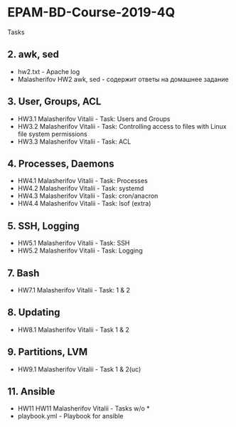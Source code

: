# EPAM-BD-Course-2019-4Q
Tasks

## 2. awk, sed
  - hw2.txt - Apache log
  - Malasherifov HW2 awk, sed - содержит ответы на домашнее задание
## 3. User, Groups, ACL
  - HW3.1 Malasherifov Vitalii - Task: Users and Groups
  - HW3.2 Malasherifov Vitalii - Task: Controlling access to files with Linux file system permissions
  - HW3.3 Malasherifov Vitalii - Task: ACL
## 4. Processes, Daemons
  - HW4.1 Malasherifov Vitalii - Task: Processes
  - HW4.2 Malasherifov Vitalii - Task: systemd
  - HW4.3 Malasherifov Vitalii - Task: cron/anacron
  - HW4.4 Malasherifov Vitalii - Task: lsof (extra)
## 5. SSH, Logging
  - HW5.1 Malasherifov Vitalii - Task: SSH
  - HW5.2 Malasherifov Vitalii - Task: Logging
## 7. Bash
  - HW7.1 Malasherifov Vitalii - Task: 1 & 2
## 8. Updating
  - HW8.1 Malasherifov Vitalii - Task 1 & 2
## 9. Partitions, LVM
  - HW9.1 Malasherifov Vitalii - Task 1 & 2(uc)
  
## 11. Ansible
  - HW11 HW11 Malasherifov Vitalii - Tasks w/o *
  - playbook.yml - Playbook for ansible